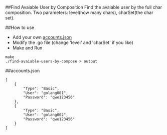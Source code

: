 ##Find Avaiable User by Composition
Find the avaiable user by the full char composition.
Two parameters: level(how many chars), charSet(the char set).

##How to use
- Add your own [accounts.json](#accounts.json)
- Modify the .go file (change 'level' and 'charSet' if you like)
- Make and Run

```
make
./find-avaiable-users-by-compose > output
``` 

##accounts.json
```
[
	{
		"Type": "Basic",
		"User": "golang001",
		"Password": "qwe123456"
	},
	{
		"Type": "Basic",
		"User": "golang002",
		"Password": "qwe123456"
	}
]
```
